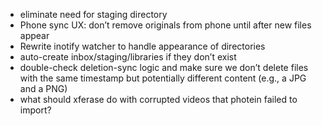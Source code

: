* eliminate need for staging directory
* Phone sync UX: don’t remove originals from phone until after new files appear
* Rewrite inotify watcher to handle appearance of directories
* auto-create inbox/staging/libraries if they don’t exist
* double-check deletion-sync logic
  and make sure we don’t delete files with the same timestamp
  but potentially different content (e.g., a JPG and a PNG)
* what should xferase do with corrupted videos that photein failed to import?
